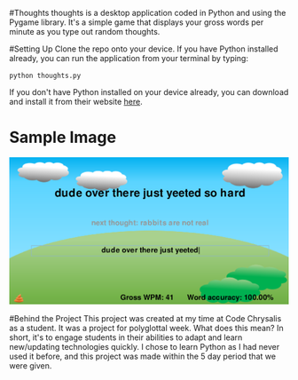 #Thoughts
thoughts is a desktop application coded in Python and using the Pygame library. It's a simple game that displays your 
gross words per minute as you type out random thoughts.

#Setting Up
Clone the repo onto your device. If you have Python installed already, you can run the application from your terminal 
by typing:
```
python thoughts.py
```

If you don't have Python installed on your device already, you can download and install it from their website 
[here](https://www.python.org/).

# Sample Image
![thoughts sample](/thoughts_sample.png)

#Behind the Project
This project was created at my time at Code Chrysalis as a student. It was a project for polyglottal week. What does 
this mean? In short, it's to engage students in their abilities to adapt and learn new/updating technologies quickly. 
I chose to learn Python as I had never used it before, and this project was made within the 5 day period that we were 
given.